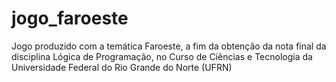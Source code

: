 # jogo_faroeste
Jogo produzido com a temática Faroeste, a fim da obtenção da nota final da disciplina Lógica de Programação, no Curso de Ciências e Tecnologia da Universidade Federal do Rio Grande do Norte (UFRN)
